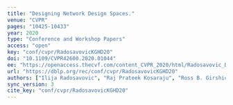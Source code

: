 ```yaml
---
title: "Designing Network Design Spaces."
venue: "CVPR"
pages: "10425-10433"
year: 2020
type: "Conference and Workshop Papers"
access: "open"
key: "conf/cvpr/RadosavovicKGHD20"
doi: "10.1109/CVPR42600.2020.01044"
ee: "https://openaccess.thecvf.com/content_CVPR_2020/html/Radosavovic_Designing_Network_Design_Spaces_CVPR_2020_paper.html"
url: "https://dblp.org/rec/conf/cvpr/RadosavovicKGHD20"
authors: ["Ilija Radosavovic", "Raj Prateek Kosaraju", "Ross B. Girshick", "Kaiming He", "Piotr Doll\u00e1r"]
sync_version: 3
cite_key: "conf/cvpr/RadosavovicKGHD20"
---
```

